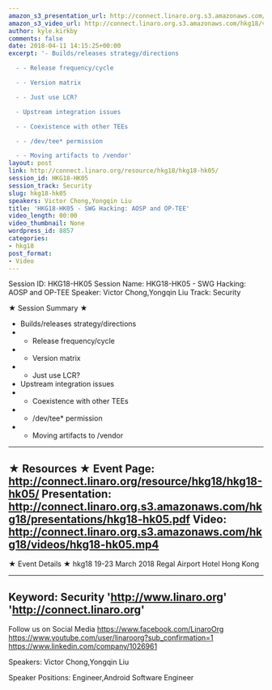 ```yaml
---
amazon_s3_presentation_url: http://connect.linaro.org.s3.amazonaws.com/hkg18/presentations/hkg18-hk05.pdf
amazon_s3_video_url: http://connect.linaro.org.s3.amazonaws.com/hkg18/videos/hkg18-hk05.mp4
author: kyle.kirkby
comments: false
date: 2018-04-11 14:15:25+00:00
excerpt: '- Builds/releases strategy/directions

  - - Release frequency/cycle

  - - Version matrix

  - - Just use LCR?

  - Upstream integration issues

  - - Coexistence with other TEEs

  - - /dev/tee* permission

  - - Moving artifacts to /vendor'
layout: post
link: http://connect.linaro.org/resource/hkg18/hkg18-hk05/
session_id: HKG18-HK05
session_track: Security
slug: hkg18-hk05
speakers: Victor Chong,Yongqin Liu
title: 'HKG18-HK05 - SWG Hacking: AOSP and OP-TEE'
video_length: 00:00
video_thumbnail: None
wordpress_id: 8857
categories:
- hkg18
post_format:
- Video
---
```


Session ID: HKG18-HK05
Session Name: HKG18-HK05 - SWG Hacking: AOSP and OP-TEE
Speaker: Victor Chong,Yongqin Liu
Track: Security


★ Session Summary ★
- Builds/releases strategy/directions
- - Release frequency/cycle
- - Version matrix
- - Just use LCR?
- Upstream integration issues
- - Coexistence with other TEEs
- - /dev/tee* permission
- - Moving artifacts to /vendor

---------------------------------------------------
★ Resources ★
Event Page: http://connect.linaro.org/resource/hkg18/hkg18-hk05/
Presentation: http://connect.linaro.org.s3.amazonaws.com/hkg18/presentations/hkg18-hk05.pdf
Video: http://connect.linaro.org.s3.amazonaws.com/hkg18/videos/hkg18-hk05.mp4
 ---------------------------------------------------
★ Event Details ★
hkg18
19-23 March 2018 
Regal Airport Hotel Hong Kong

---------------------------------------------------
Keyword: Security
'http://www.linaro.org'
'http://connect.linaro.org'
---------------------------------------------------
Follow us on Social Media
https://www.facebook.com/LinaroOrg
https://www.youtube.com/user/linaroorg?sub_confirmation=1
https://www.linkedin.com/company/1026961

Speakers: Victor Chong,Yongqin Liu

Speaker Positions: Engineer,Android Software Engineer


